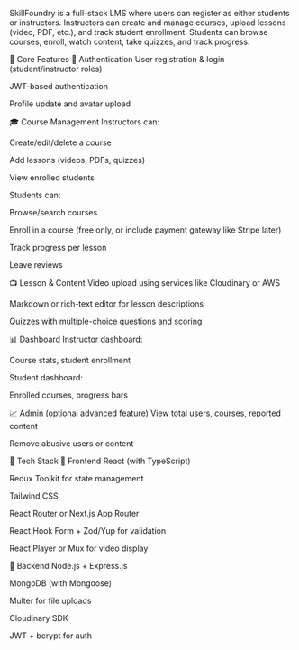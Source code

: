 SkillFoundry is a full-stack LMS where users can register as either students or instructors. Instructors can create and manage courses, upload lessons (video, PDF, etc.), and track student enrollment. Students can browse courses, enroll, watch content, take quizzes, and track progress.

🧠 Core Features
🔐 Authentication
User registration & login (student/instructor roles)

JWT-based authentication

Profile update and avatar upload

🎓 Course Management
Instructors can:

Create/edit/delete a course

Add lessons (videos, PDFs, quizzes)

View enrolled students

Students can:

Browse/search courses

Enroll in a course (free only, or include payment gateway like Stripe later)

Track progress per lesson

Leave reviews

📺 Lesson & Content
Video upload using services like Cloudinary or AWS

Markdown or rich-text editor for lesson descriptions

Quizzes with multiple-choice questions and scoring

📊 Dashboard
Instructor dashboard:

Course stats, student enrollment

Student dashboard:

Enrolled courses, progress bars

📈 Admin (optional advanced feature)
View total users, courses, reported content

Remove abusive users or content

🧩 Tech Stack
🔹 Frontend
React (with TypeScript)

Redux Toolkit for state management

Tailwind CSS

React Router or Next.js App Router

React Hook Form + Zod/Yup for validation

React Player or Mux for video display

🔹 Backend
Node.js + Express.js

MongoDB (with Mongoose)

Multer for file uploads

Cloudinary SDK

JWT + bcrypt for auth